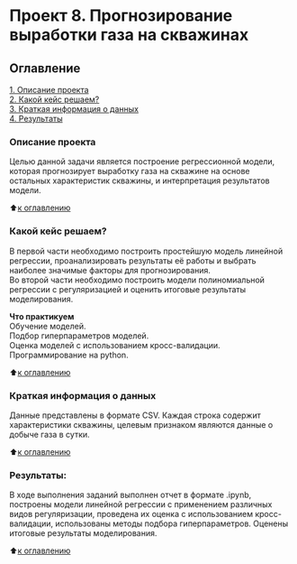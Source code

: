 # Проект 8. Прогнозирование выработки газа на скважинах

## Оглавление  
[1. Описание проекта](README.md#Описание-проекта)  
[2. Какой кейс решаем?](README.md#Какой-кейс-решаем)  
[3. Краткая информация о данных](README.md#Краткая-информация-о-данных)  
[4. Результаты](README.md#Результаты)

### Описание проекта
Целью данной задачи является построение регрессионной модели, которая прогнозирует выработку газа на скважине на основе остальных характеристик скважины, и интерпретация результатов модели.

:arrow_up:[к оглавлению](README.md#Оглавление)

### Какой кейс решаем?    
В первой части необходимо построить простейшую модель линейной регрессии, проанализировать результаты её работы и выбрать наиболее значимые факторы для прогнозирования.  
Во второй части необходимо построить модели полиномиальной регрессии с регуляризацией и оценить итоговые результаты моделирования.  

**Что практикуем**  
Обучение моделей.  
Подбор гиперпараметров моделей.  
Оценка моделей с использованием кросс-валидации.  
Программирование на python.  

:arrow_up:[к оглавлению](README.md#Оглавление)

### Краткая информация о данных
Данные представлены в формате CSV. Каждая строка содержит характеристики скважины, целевым признаком являются данные о добыче газа в сутки.  

:arrow_up:[к оглавлению](README.md#Оглавление)

### Результаты:  
В ходе выполнения заданий выполнен отчет в формате .ipynb, построены модели линейной регрессии с применением различных видов регуляризации, проведена их оценка с использованием кросс-валидации, использованы методы подбора гиперпараметров. Оценены итоговые результаты моделирования.

:arrow_up:[к оглавлению](README.md#Оглавление)
